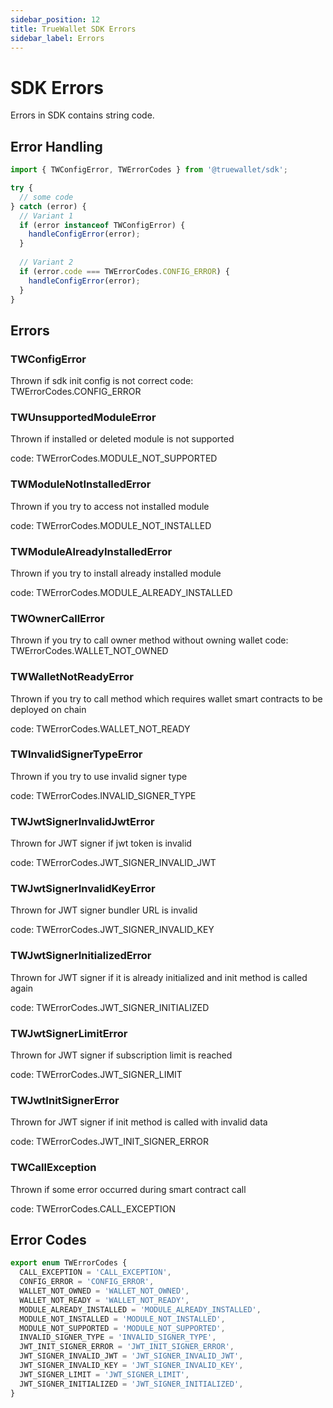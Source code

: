 ```yaml
---
sidebar_position: 12
title: TrueWallet SDK Errors
sidebar_label: Errors
---
```


# SDK Errors
Errors in SDK contains string code.

## Error Handling
```typescript
import { TWConfigError, TWErrorCodes } from '@truewallet/sdk';

try {
  // some code
} catch (error) {
  // Variant 1
  if (error instanceof TWConfigError) {
    handleConfigError(error);
  }
  
  // Variant 2
  if (error.code === TWErrorCodes.CONFIG_ERROR) {
    handleConfigError(error);
  }
}
```

## Errors
### TWConfigError
Thrown if sdk init config is not correct
code: TWErrorCodes.CONFIG_ERROR

### TWUnsupportedModuleError
Thrown if installed or deleted module is not supported

code: TWErrorCodes.MODULE_NOT_SUPPORTED

### TWModuleNotInstalledError 
Thrown if you try to access not installed module

code: TWErrorCodes.MODULE_NOT_INSTALLED

### TWModuleAlreadyInstalledError
Thrown if you try to install already installed module

code: TWErrorCodes.MODULE_ALREADY_INSTALLED

### TWOwnerCallError
Thrown if you try to call owner method without owning wallet
code: TWErrorCodes.WALLET_NOT_OWNED

### TWWalletNotReadyError
Thrown if you try to call method which requires wallet smart contracts to be deployed on chain 

code: TWErrorCodes.WALLET_NOT_READY

### TWInvalidSignerTypeError
Thrown if you try to use invalid signer type

code: TWErrorCodes.INVALID_SIGNER_TYPE

### TWJwtSignerInvalidJwtError
Thrown for JWT signer if jwt token is invalid

code: TWErrorCodes.JWT_SIGNER_INVALID_JWT

### TWJwtSignerInvalidKeyError
Thrown for JWT signer bundler URL is invalid

code: TWErrorCodes.JWT_SIGNER_INVALID_KEY

### TWJwtSignerInitializedError
Thrown for JWT signer if it is already initialized and init method is called again

code: TWErrorCodes.JWT_SIGNER_INITIALIZED

### TWJwtSignerLimitError
Thrown for JWT signer if subscription limit is reached

code: TWErrorCodes.JWT_SIGNER_LIMIT

### TWJwtInitSignerError
Thrown for JWT signer if init method is called with invalid data

code: TWErrorCodes.JWT_INIT_SIGNER_ERROR

### TWCallException 
Thrown if some error occurred during smart contract call

code: TWErrorCodes.CALL_EXCEPTION

## Error Codes
```typescript
export enum TWErrorCodes {
  CALL_EXCEPTION = 'CALL_EXCEPTION',
  CONFIG_ERROR = 'CONFIG_ERROR',
  WALLET_NOT_OWNED = 'WALLET_NOT_OWNED',
  WALLET_NOT_READY = 'WALLET_NOT_READY',
  MODULE_ALREADY_INSTALLED = 'MODULE_ALREADY_INSTALLED',
  MODULE_NOT_INSTALLED = 'MODULE_NOT_INSTALLED',
  MODULE_NOT_SUPPORTED = 'MODULE_NOT_SUPPORTED',
  INVALID_SIGNER_TYPE = 'INVALID_SIGNER_TYPE',
  JWT_INIT_SIGNER_ERROR = 'JWT_INIT_SIGNER_ERROR',
  JWT_SIGNER_INVALID_JWT = 'JWT_SIGNER_INVALID_JWT',
  JWT_SIGNER_INVALID_KEY = 'JWT_SIGNER_INVALID_KEY',
  JWT_SIGNER_LIMIT = 'JWT_SIGNER_LIMIT',
  JWT_SIGNER_INITIALIZED = 'JWT_SIGNER_INITIALIZED',
}
```
